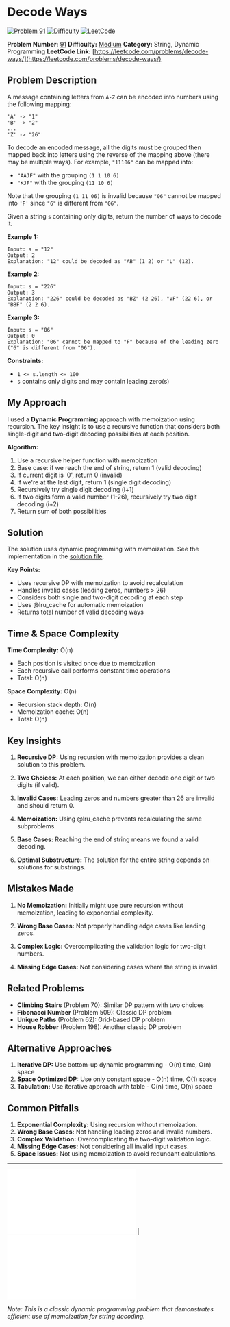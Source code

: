 # Decode Ways

[![Problem 91](https://img.shields.io/badge/Problem-91-blue?style=for-the-badge&logo=leetcode)](https://leetcode.com/problems/decode-ways/)
[![Difficulty](https://img.shields.io/badge/Difficulty-Medium-orange?style=for-the-badge)](https://leetcode.com/problemset/?difficulty=MEDIUM)
[![LeetCode](https://img.shields.io/badge/LeetCode-View%20Problem-orange?style=for-the-badge&logo=leetcode)](https://leetcode.com/problems/decode-ways/)

**Problem Number:** [91](https://leetcode.com/problems/decode-ways/)
**Difficulty:** [Medium](https://leetcode.com/problemset/?difficulty=MEDIUM)
**Category:** String, Dynamic Programming
**LeetCode Link:** [https://leetcode.com/problems/decode-ways/](https://leetcode.com/problems/decode-ways/)

## Problem Description

A message containing letters from `A-Z` can be encoded into numbers using the following mapping:

```
'A' -> "1"
'B' -> "2"
...
'Z' -> "26"
```

To decode an encoded message, all the digits must be grouped then mapped back into letters using the reverse of the mapping above (there may be multiple ways). For example, `"11106"` can be mapped into:

- `"AAJF"` with the grouping `(1 1 10 6)`
- `"KJF"` with the grouping `(11 10 6)`

Note that the grouping `(1 11 06)` is invalid because `"06"` cannot be mapped into `'F'` since `"6"` is different from `"06"`.

Given a string `s` containing only digits, return the number of ways to decode it.

**Example 1:**
```
Input: s = "12"
Output: 2
Explanation: "12" could be decoded as "AB" (1 2) or "L" (12).
```

**Example 2:**
```
Input: s = "226"
Output: 3
Explanation: "226" could be decoded as "BZ" (2 26), "VF" (22 6), or "BBF" (2 2 6).
```

**Example 3:**
```
Input: s = "06"
Output: 0
Explanation: "06" cannot be mapped to "F" because of the leading zero ("6" is different from "06").
```

**Constraints:**
- `1 <= s.length <= 100`
- `s` contains only digits and may contain leading zero(s)

## My Approach

I used a **Dynamic Programming** approach with memoization using recursion. The key insight is to use a recursive function that considers both single-digit and two-digit decoding possibilities at each position.

**Algorithm:**
1. Use a recursive helper function with memoization
2. Base case: if we reach the end of string, return 1 (valid decoding)
3. If current digit is '0', return 0 (invalid)
4. If we're at the last digit, return 1 (single digit decoding)
5. Recursively try single digit decoding (i+1)
6. If two digits form a valid number (1-26), recursively try two digit decoding (i+2)
7. Return sum of both possibilities

## Solution

The solution uses dynamic programming with memoization. See the implementation in the [solution file](../exercises/91.decode-ways.py).

**Key Points:**
- Uses recursive DP with memoization to avoid recalculation
- Handles invalid cases (leading zeros, numbers > 26)
- Considers both single and two-digit decoding at each step
- Uses @lru_cache for automatic memoization
- Returns total number of valid decoding ways

## Time & Space Complexity

**Time Complexity:** O(n)
- Each position is visited once due to memoization
- Each recursive call performs constant time operations
- Total: O(n)

**Space Complexity:** O(n)
- Recursion stack depth: O(n)
- Memoization cache: O(n)
- Total: O(n)

## Key Insights

1. **Recursive DP:** Using recursion with memoization provides a clean solution to this problem.

2. **Two Choices:** At each position, we can either decode one digit or two digits (if valid).

3. **Invalid Cases:** Leading zeros and numbers greater than 26 are invalid and should return 0.

4. **Memoization:** Using @lru_cache prevents recalculating the same subproblems.

5. **Base Cases:** Reaching the end of string means we found a valid decoding.

6. **Optimal Substructure:** The solution for the entire string depends on solutions for substrings.

## Mistakes Made

1. **No Memoization:** Initially might use pure recursion without memoization, leading to exponential complexity.

2. **Wrong Base Cases:** Not properly handling edge cases like leading zeros.

3. **Complex Logic:** Overcomplicating the validation logic for two-digit numbers.

4. **Missing Edge Cases:** Not considering cases where the string is invalid.

## Related Problems

- **Climbing Stairs** (Problem 70): Similar DP pattern with two choices
- **Fibonacci Number** (Problem 509): Classic DP problem
- **Unique Paths** (Problem 62): Grid-based DP problem
- **House Robber** (Problem 198): Another classic DP problem

## Alternative Approaches

1. **Iterative DP:** Use bottom-up dynamic programming - O(n) time, O(n) space
2. **Space Optimized DP:** Use only constant space - O(n) time, O(1) space
3. **Tabulation:** Use iterative approach with table - O(n) time, O(n) space

## Common Pitfalls

1. **Exponential Complexity:** Using recursion without memoization.
2. **Wrong Base Cases:** Not handling leading zeros and invalid numbers.
3. **Complex Validation:** Overcomplicating the two-digit validation logic.
4. **Missing Edge Cases:** Not considering all invalid input cases.
5. **Space Issues:** Not using memoization to avoid redundant calculations.

---

[![Back to Index](../../README.md#-problem-index)](../../README.md#-problem-index) | [![View Solution](../exercises/91.decode-ways.py)](../exercises/91.decode-ways.py)

*Note: This is a classic dynamic programming problem that demonstrates efficient use of memoization for string decoding.*
